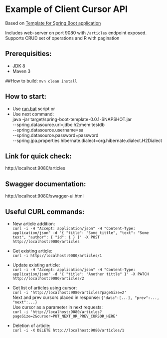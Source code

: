 
# Example of Client Cursor API

Based on [Template for Spring Boot application](https://github.com/andrei-punko/spring-boot-template)

Includes web-server on port 9080 with `/articles` endpoint exposed.  
Supports CRUD set of operations and R with pagination

## Prerequisities:
- JDK 8
- Maven 3

##How to build:
`mvn clean install`

## How to start:
- Use [run.bat](./run.bat) script or
- Use next command:  
java -jar target/spring-boot-template-0.0.1-SNAPSHOT.jar \
 --spring.datasource.url=jdbc:h2:mem:testdb \
 --spring.datasource.username=sa \
 --spring.datasource.password=password \
 --spring.jpa.properties.hibernate.dialect=org.hibernate.dialect.H2Dialect

## Link for quick check:  
http://localhost:9080/articles

## Swagger documentation:  
http://localhost:9080/swagger-ui.html

## Useful CURL commands:
- New article addition:  
`curl -i -H "Accept: application/json" -H "Content-Type: application/json" -d '{ "title": "Some tittle", "text": "Some text", "author": { "id": 1 } }' -X POST http://localhost:9080/articles`

- Get existing article:  
`curl -i http://localhost:9080/articles/1`

- Update existing article:  
`curl -i -H "Accept: application/json" -H "Content-Type: application/json" -d '{ "title": "Another tittle" }' -X PATCH http://localhost:9080/articles/2`

- Get list of articles using cursor:  
`curl -i 'http://localhost:9080/articles?pageSize=2'`  
Next and prev cursors placed in response: `{"data":[...], "prev":..., "next":...}`  
Use cursor as a parameter in next requests:  
`curl -i 'http://localhost:9080/articles?pageSize=2&cursor=PUT_NEXT_OR_PREV_CURSOR_HERE'`

- Deletion of article:  
`curl -i -X DELETE http://localhost:9080/articles/1`
